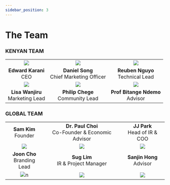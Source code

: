 ```yaml
---
sidebar_position: 3
---
```


# The Team

### KENYAN TEAM

<div class="team-table">

|  | ||
| :---:        |    :----:   | :----: |
| <img src="/img/edward.png" /> | <img src="/img/daniel.png" /> | <img src="/img/reuben.png" />|
|**Edward Karani**   <br/> CEO     |  **Daniel Song** <br/>  Chief Marketing Officer   |  **Reuben Nguyo** <br/> Technical Lead|
| <img src="/img/lisa.png" /> | <img src="/img/phillip.png" /> | <img src="/img/ndemo.png" />|
| **Lisa Wanjiru** <br/> Marketing Lead| **Philip Chege** <br/> Community Lead| **Prof Bitange Ndemo**  <br/> Advisor|

</div>


### GLOBAL TEAM

<div class="team-table">

||||
| :---:        |    :----:   | :----: |
| **Sam Kim**  <br/> Founder | **Dr. Paul Choi** <br/> Co-Founder & Economic Advisor | **JJ Park** <br/> Head of IR & COO|
| <img src="/img/sam.png" /> | <img src="/img/paul.png" /> | <img src="/img/jj.png" /> |
| **Joon Cho** <br/> Branding Lead | **Sug Lim** <br/> IR & Project Manager | **Sanjin Hong** <br/> Advisor|
| <img src="/img/joo.png" />n | <img src="/img/sug.png" /> | <img src="/img/sangjin.png" />|
</div>
